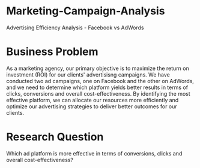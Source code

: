 # Marketing-Campaign-Analysis
Advertising Efficiency Analysis - Facebook vs AdWords

# Business Problem
As a marketing agency, our primary objective is to maximize the return on investment (ROI) for our clients' advertisisng campaigns. We have conducted two ad campaigns, one on Facebook and the other on AdWords, and we need to determine which platform yields better results in terms of clicks, conversions and overall cost-effectiveness. By identifying the most effective platform, we can allocate our resources more efficiently and optimize our advertising strategies to deliver better outcomes for our clients.

# Research Question
Which ad platform is more effective in terms of conversions, clicks and overall cost-effectiveness?
